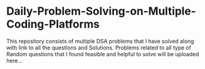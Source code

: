 # Daily-Problem-Solving-on-Multiple-Coding-Platforms
This repository consists of multiple DSA problems that I have solved along with link to all the questions and Solutions.
Problems related to all type of Random questions that I found feasible and helpful to solve will be uploaded here... 
